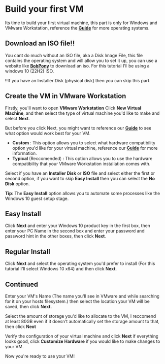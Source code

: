 # Build your first VM
Its time to build your first virtual machine, this part is only for Windows and VMware Workstation, reference the [**Guide**](/guide/intro.md) for more operating systems.

## Download an ISO file!!
You cant do much without an ISO file, aka a Disk Image File, this file contains the operating system and will allow you to set it up, you can use a website like [**BobPony**](https://www.bobpony.com/downloads/) to download an iso. For this tutorial I'll be using a windows 10 (22H2) ISO.

!!If you have an Installer Disk (physical disk) then you can skip this part.

## Create the VM in VMware Workstation

Firstly, you'll want to open **VMware Workstation**
Click **New Virtual Machine**, and then select the type of virtual machine you'd like to make and select **Next**.

But before you click Next, you might want to reference our [**Guide**](/guide/intro.md) to see what option would work best for your VM.

* **Custom** : This option allows you to select what hardware compatibility option you'd like for your virtual machine, reference our [**Guide**](/guide/intro.md) for more information.
* **Typical** (Reccomended) : This option allows you to use the hardware compatibility that your VMware Workstation installation comes with.

Select if you have an **Installer Disk** or **ISO** file and select either the first or second option, if you want to skip **Easy Install** then you can select the **No Disk** option.

**Tip**: The **Easy Install** option allows you to automate some processes like the Windows 10 guest setup stage.

## Easy Install

Click **Next** and enter your Windows 10 product key in the first box, then enter your PC Name in the second box and enter your password and password hint in the other boxes, then click **Next**.

## Regular Install

Click **Next** and select the operating system you'd prefer to install (For this tutorial I'll select Windows 10 x64) and then click **Next**.

## Continued

Enter your VM's Name (The name you'll see in VMware and while searching for it on your hosts filesystem.) then select the location your VM will be saved, then click **Next**.

Select the amount of storage you'd like to allocate to the VM, I reccomend at least 80GB even if it doesn't automatically set the storage amount to that, then click **Next**

Verify the configuration of your virtual machine and click **Next** if everything looks good, click **Customize Hardware** if you would like to make changes to your VM.

Now you're ready to use your VM!
